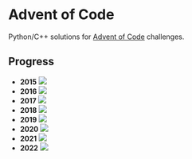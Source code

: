 # Advent of Code
Python/C++ solutions for [Advent of Code](https://adventofcode.com/) challenges.

## Progress
- **2015** ![](https://progress-bar.dev/7/?scale=25&width=300&suffix=/25)
- **2016** ![](https://progress-bar.dev/6/?scale=25&width=300&suffix=/25)
- **2017** ![](https://progress-bar.dev/6/?scale=25&width=300&suffix=/25)
- **2018** ![](https://progress-bar.dev/6/?scale=25&width=300&suffix=/25)
- **2019** ![](https://progress-bar.dev/6/?scale=25&width=300&suffix=/25)
- **2020** ![](https://progress-bar.dev/7/?scale=25&width=300&suffix=/25)
- **2021** ![](https://progress-bar.dev/6/?scale=25&width=300&suffix=/25)
- **2022** ![](https://progress-bar.dev/20/?scale=25&width=300&suffix=/25)

